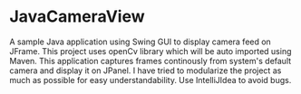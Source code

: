 # JavaCameraView
A sample Java application using Swing GUI to display camera feed on JFrame.
This project uses openCv library which will be auto imported using Maven.
This application captures frames continously from system's default camera and display it on JPanel.
I have tried to modularize the project as much as possible for easy understandability.
Use IntelliJIdea to avoid bugs. 

